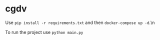 # cgdv
Use ```pip install -r requirements.txt``` and then ```docker-compose up -d```.\n

To run the project use ```python main.py```
